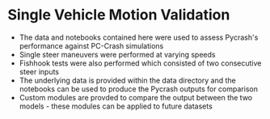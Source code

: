 Single Vehicle Motion Validation
=========================

-  The data and notebooks contained here were used to assess Pycrash's performance against PC-Crash simulations
-  Single steer maneuvers were performed at varying speeds
-  Fishhook tests were also performed which consisted of two consecutive steer inputs
-  The underlying data is provided within the data directory and the notebooks can be used to produce the Pycrash outputs for comparison
-  Custom modules are provded to compare the output between the two models - these modules can be applied to future datasets
